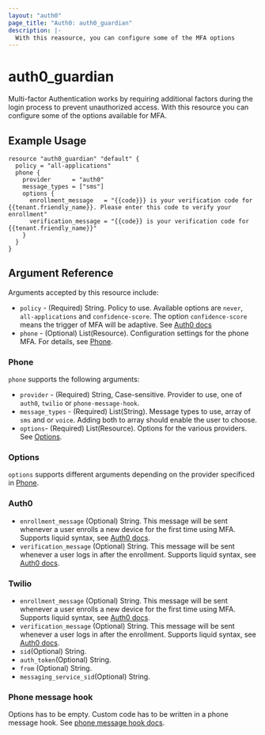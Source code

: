 ```yaml
---
layout: "auth0"
page_title: "Auth0: auth0_guardian"
description: |-
  With this reasource, you can configure some of the MFA options
---
```


# auth0_guardian

Multi-factor Authentication works by requiring additional factors during the login process to prevent unauthorized access. With this resource you can configure some of
the options available for MFA.

## Example Usage

```hcl
resource "auth0_guardian" "default" {
  policy = "all-applications"
  phone {
    provider      = "auth0"
    message_types = ["sms"]
    options {
      enrollment_message   = "{{code}}} is your verification code for {{tenant.friendly_name}}. Please enter this code to verify your enrollment"
      verification_message = "{{code}} is your verification code for {{tenant.friendly_name}}"
    }
  }
}
```

## Argument Reference

Arguments accepted by this resource include:

* `policy` - (Required) String. Policy to use. Available options are `never`, `all-applications` and `confidence-score`. The option `confidence-score` means the trigger of MFA will be adaptive. See [Auth0 docs](https://auth0.com/docs/mfa/adaptive-mfa)
* `phone` - (Optional) List(Resource). Configuration settings for the phone MFA. For details, see [Phone](#phone).

### Phone

`phone` supports the following arguments:

* `provider` - (Required) String, Case-sensitive. Provider to use, one of `auth0`, `twilio` or `phone-message-hook`.
* `message_types` - (Required) List(String). Message types to use, array of `sms` and or `voice`. Adding both to array should enable the user to choose.
* `options`- (Required) List(Resource). Options for the various providers. See [Options](#options).

### Options
`options` supports different arguments depending on the provider specificed in [Phone](#phone).

### Auth0
* `enrollment_message` (Optional) String. This message will be sent whenever a user enrolls a new device for the first time using MFA. Supports liquid syntax, see [Auth0 docs](https://auth0.com/docs/mfa/customize-sms-or-voice-messages).
* `verification_message` (Optional) String. This message will be sent whenever a user logs in after the enrollment. Supports liquid syntax, see [Auth0 docs](https://auth0.com/docs/mfa/customize-sms-or-voice-messages).

### Twilio
* `enrollment_message` (Optional) String. This message will be sent whenever a user enrolls a new device for the first time using MFA. Supports liquid syntax, see [Auth0 docs](https://auth0.com/docs/mfa/customize-sms-or-voice-messages).
* `verification_message` (Optional) String. This message will be sent whenever a user logs in after the enrollment. Supports liquid syntax, see [Auth0 docs](https://auth0.com/docs/mfa/customize-sms-or-voice-messages).
* `sid`(Optional) String.
* `auth_token`(Optional) String.
* `from` (Optional) String.
* `messaging_service_sid`(Optional) String.

### Phone message hook
Options has to be empty. Custom code has to be written in a phone message hook. See [phone message hook docs](https://auth0.com/docs/hooks/extensibility-points/send-phone-message).
